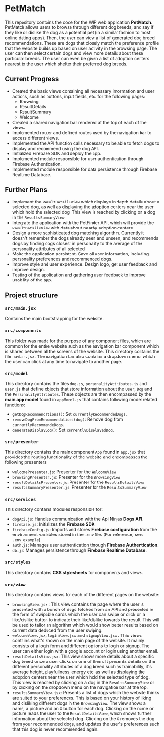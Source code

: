 # PetMatch
This repository contains the code for the WIP web application **PetMatch**. PetMatch allows users to browse through different dog breeds, and say if they like or dislike the dog as a potential pet (in a similar fashion to most online dating apps). Then, the user can view a list of generated dog breed recommendations. These are dogs that closely match the preference profile that the website builds up based on user activity in the browsing page. The user can then select certain dogs and view more  details about these particular breeds. The user can even be given a list of adoption centers nearest to the user which shelter their preferred dog breeds.


## Current Progress
- Created the basic views containing all necessary information and user actions, such as buttons, input fields, etc. for the following pages: 
    - Browsing
    - ResultDetails
    - ResultSummary
    - Welcome
- Created a shared navigation bar rendered at the top of each of the views.
- Implemented router and defined routes used by the navigation bar to access different views. 
- Implemented the API function calls necessary to be able to fetch dogs to display and recommend using the dog API.
- Initialized Firebase SDK and deploy the app.
- Implemented module responsible for user authentication through Firebase Authentication.
- Implemented module responsible for data persistence through Firebase Realtime Database.


## Further Plans

- Implement the `ResultDetailsView` which displays in depth details about a selected dog, as well as displaying the adoption centers near the user which hold the selected dog. This view is reached by clicking on a dog in the `ResultsSummaryView`
- Integrate the application with the PetFinder API, which will provide the `ResultDetailsView` with data about nearby adoption centers
- Design a more sophisticated dog matching algorithm. Currently it doesn't remember the dogs already seen and unseen, and recommends dogs by finding dogs closest in personality to the average of the personality attributes of all selected
- Make the application persistent. Save all user information, including personality preferences and recommended dogs. 
- Improve style and user experience. Design logo, get user feedback and improve design. 
- Testing of the application and gathering user feedback to improve usability of the app.


## Project structure
### `src/main.jsx`
Contains the main bootstrapping for the website.

### `src/components`
This folder was made for the purpose of any component files, which  are common for the entire website such as the navigation bar component which is shared between all the screens of the website. This directory contains the file `navbar.jsx`. The navigation bar also contains a dropdown menu, which the user can click at any time to navigate to another page.

### `src/model`
This directory contains the files `dog.js`, `personalityAttributes.js` and `user.js` that define objects that store information about the `User`, `Dog` and the `PersonalityAttributes`. These objects are then encompassed by the **main app model** found in `appModel.js` that contains following model related functions: 
- `getDogRecommendations()`: Set `currentlyRecommendedDogs`.
- `removeDogFromRecommendations(dog)`: Remove dog from `currentlyRecommendeDogs`.
- `generateDisplayDog()`: Set `currentlyDisplayedDog`.

### `src/presenter`
This directory contains the main component `App` found in `app.jsx` that provides the routing functionality of the website and encompasses the following presenters: 

- `welcomePresenter.js`: Presenter for the `WelcomeView`
- `browsingPresenter.js`: Presenter for the `BrowsingView`
- `resultDetailsPresenter.js`: Presenter for the `ResultsDetailsView`
- `resultsSummaryPresenter.js`: Presenter for the `ResultsSummaryView`

### `src/services`
This directory contains modules responsible for:
- `dogApi.js`: Handles communication with the Api Ninjas **Dogs API**.
- `firebase.js`: Initializes the **Firebase SDK**.
- `firebaseConfig.js`: Imports and stores **Firebase configuration** from the environment variables stored in the `.env` file. (For reference, see: `.env_example`)
- `auth.js`: Manages user authentication through **Firebase Authentication**. 
- `db.js`: Manages persistence through **Firebase Realtime Database**.

### `src/styles`
This directory contains **CSS stylesheets** for components and views.

### `src/view`
This directory contains views for each of the different pages on the website:
- `browsingView.jsx` : This view contains the page where the user is presented with a bunch of dogs fetched from an API and presented in the form of swipable cards which the user can swipe or click on a like/dislike button to indicate their like/dislike towards the result. This will be used to tailor an algorithm which would show better results based on current data deduced from the user swiping.
- `welcomeView.jsx`, `loginView.jsx` and `signupView.jsx` : This views contains what's shown on the main page of the website. It mainly consists of a login form and different options to login or signup. The user can either login with a google account or login using another email.
- `resultDetailsView.jsx`: This view shows more details about a specific dog breed once a user clicks on one of them. It presents details on the different personality attributes of a dog breed such as trainability, it's average height, playfullness, energy etc. as well as displaying the adoption centers near the user which hold the selected type of dog. This view is reached by clicking on a dog in the `ResultsSummaryView` or by clicking on the dropdown menu on the navigation bar at the top.
- `resultsSummaryView.jsx`: Presents a list of dogs which the website thinks are suited to your preferences. This is based on your history of liking and disliking different dogs in the `BrowsingView`. The view shows a name, a picture and an `X` button for each dog. Clicking on the name or picture leads the user to the `ResultDetailsView`, which shows further information about the selected dog. Clicking on the `X` removes the dog from your recommended dogs, and updates the user's preferences such that this dog is never recommended again.
